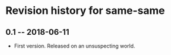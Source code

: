 # Revision history for same-same

## 0.1 -- 2018-06-11

* First version. Released on an unsuspecting world.
